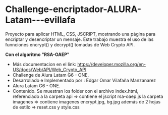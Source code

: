 # Challenge-encriptador-ALURA-Latam---evillafa
Proyecto para aplicar HTML, CSS, JSCRIPT, mostrando una página para encriptar y desencriptar un mensaje.
Este trabajo muestra el uso de las funnciones encrypt() y decrypt() tomadas de Web Crypto API.

**Con el algoritmo "RSA-OAEP"**

* Más documentacion en el link:
https://developer.mozilla.org/en-US/docs/Web/API/Web_Crypto_API
* Challenge de Alura Latam G6 - ONE.
* Desarrollado e Implementado por : Edgar Omar Vilafaña Manzanarez
* Alura Latam G6 - ONE.
* Contenido.
Se muestran los folder con el archivo index.html, referenciado a 
la carpeta api => contiene el jscript rsa-oaep.js
la carpeta imagenes => contiene imagenes encrypt.jpg, bg.jpg
además de 2 hojas de estilo => reset.css y style.css
